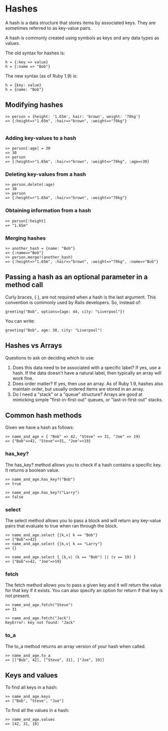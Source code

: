 # Hashes

A hash is a data structure that stores items by associated keys. They are
sometimes referred to as key-value pairs.

A hash is commonly created using symbols as keys and any data types as values.

The old syntax for hashes is:
```
h = {:key => value}
h = {:name => "Bob"}

```
The new syntax (as of Ruby 1.9) is:
```
h = {key: value}
h = {name: "Bob"}
```
## Modifying hashes

```
>> person = {height: '1.65m', hair: 'brown', weight: '70kg'}
=> {:height=>"1.65m", :hair=>"brown", :weight=>"70kg"}


```

### Adding key-values to a hash

```
>> person[:age] = 30
=> 30
>> person
=> {:height=>"1.65m", :hair=>"brown", :weight=>"70kg", :age=>30}

```

### Deleting key-values from a hash

```
>> person.delete(:age)
=> 30
>> person
=> {:height=>"1.65m", :hair=>"brown", :weight=>"70kg"}
```
### Obtaining information from a hash

```
>> person[:height]
=> "1.65m"
```

### Merging hashes

```
>> another_hash = {name: "Bob"}
=> {:name=>"Bob"}
>> person.merge!(another_hash)
=> {:height=>"1.65m", :hair=>"brown", :weight=>"70kg", :name=>"Bob"}
```
## Passing a hash as an optional parameter in a method call
Curly braces, { }, are not required when a hash is the last argument. This convention is commonly used by Rails developers. So, instead of:

```
greeting("Bob", options={age: 44, city: "Liverpool"})

```
You can write:
```
greeting("Bob", age: 30, city: "Liverpool")

```

## Hashes vs Arrays

Questions to ask on deciding which to use:

1. Does this data need to be associated with a specific label? If yes, use a hash. If the data doesn't have a natural label, then typically an array will work fine.
2. Does order matter? If yes, then use an array. As of Ruby 1.9, hashes also maintain order, but usually ordered items are stored in an array.
3. Do I need a "stack" or a "queue" structure? Arrays are good at mimicking simple "first-in-first-out" queues, or "last-in-first-out" stacks.

## Common hash methods

Given we have a hash as follows:

```
>> name_and_age = { "Bob" => 42, "Steve" => 31, "Joe" => 19}
=> {"Bob"=>42, "Steve"=>31, "Joe"=>19}

```

### has_key?
The has_key? method allows you to check if a hash contains a specific key. It
returns a boolean value.
```
>> name_and_age.has_key?("Bob")
=> true

>> name_and_age.has_key?("Larry")
=> false
```

### select
The select method allows you to pass a block and will return any key-value pairs
that evaluate to true when ran through the block.
```
>> name_and_age.select {|k,v| k == "Bob"}
=> {"Bob"=>42}
>> name_and_age.select {|k,v| k == "Larry"}
=> {}

>> name_and_age.select { |k,v| (k == "Bob") || (v == 19) }
=> {"Bob"=>42, "Joe"=>19}
```

### fetch
The fetch method allows you to pass a given key and it will return the value for
that key if it exists. You can also specify an option for return if that key is not present.
```
>> name_and_age.fetch("Steve")
=> 31

>> name_and_age.fetch("Jack")
KeyError: key not found: "Jack"
```

### to_a
The to_a method returns an array version of your hash when called.
```
>> name_and_age.to_a
=> [["Bob", 42], ["Steve", 31], ["Joe", 19]]

```
## Keys and values
To find all keys in a hash:
```
>> name_and_age.keys
=> ["Bob", "Steve", "Joe"]
```

To find all the values in a hash:
```
>> name_and_age.values
=> [42, 31, 19]
```
